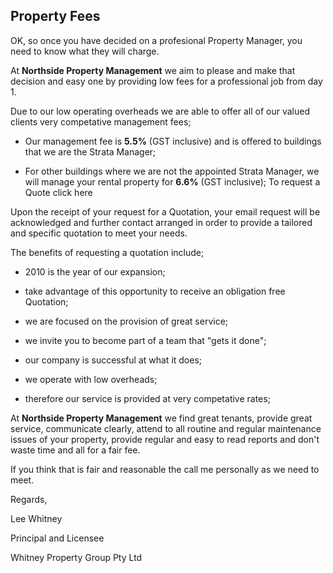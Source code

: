 ## Property Fees ##
OK, so once you have decided on a profesional Property Manager, you need to know what they will charge.

At **Northside Property Management** we aim to please and make that decision and easy one by providing low fees for a professional job from day 1.

Due to our low operating overheads we are able to offer all of our valued clients very competative management fees;



- Our management fee is **5.5%** (GST inclusive) and is offered to buildings that we are the Strata Manager;


- For other buildings where we are not the appointed Strata Manager, we will manage your rental property for **6.6%** (GST inclusive);
To request a Quote click here

Upon the receipt of your request for a Quotation, your email request will be acknowledged and further contact arranged in order to provide a tailored and specific quotation  to meet your needs.

The benefits of requesting a quotation include;



- 2010 is the year of our expansion;


- take advantage of this opportunity to receive an obligation free Quotation;


- we are focused on the provision of great service;


- we invite you to become part of a team that "gets it done";


- our company is successful at what it does;


- we operate with low overheads; 


- therefore our service is provided at very competative rates;


At **Northside Property Management** we find great tenants, provide great service, communicate clearly, attend to all routine and regular maintenance issues of your property, provide regular and easy to read reports and don't waste time and all for a fair fee.

If you think that is fair and reasonable the call me personally as we need to meet.

Regards,

Lee Whitney

Principal and Licensee

Whitney Property Group Pty Ltd